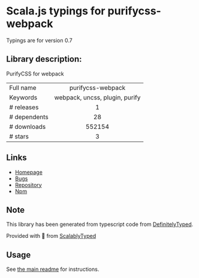
# Scala.js typings for purifycss-webpack

Typings are for version 0.7

## Library description:
PurifyCSS for webpack

|                    |                 |
| ------------------ | :-------------: |
| Full name          | purifycss-webpack |
| Keywords           | webpack, uncss, plugin, purify |
| # releases         | 1 |
| # dependents       | 28 |
| # downloads        | 552154 |
| # stars            | 3 |

## Links
- [Homepage](https://github.com/webpack-contrib/purifycss-webpack)
- [Bugs](https://github.com/webpack-contrib/purifycss-webpack/issues)
- [Repository](https://github.com/webpack-contrib/purifycss-webpack)
- [Npm](https://www.npmjs.com/package/purifycss-webpack)
    


## Note
This library has been generated from typescript code from [DefinitelyTyped](https://definitelytyped.org).

Provided with :purple_heart: from [ScalablyTyped](https://github.com/oyvindberg/ScalablyTyped)

## Usage
See [the main readme](../../readme.md) for instructions.


